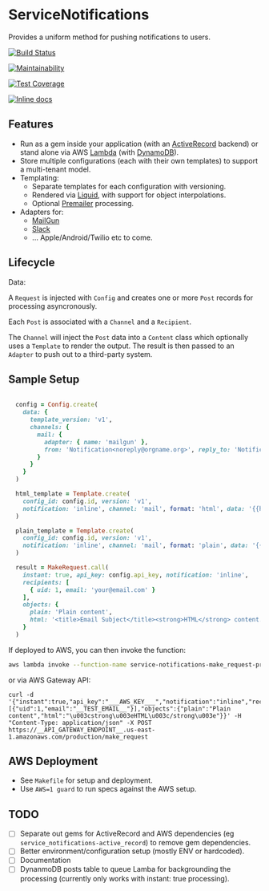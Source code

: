 # ServiceNotifications

Provides a uniform method for pushing notifications to users.

[![Build Status](https://www.travis-ci.com/babelian/service_notifications.svg?branch=master)](https://www.travis-ci.com/babelian/service_notifications)

[![Maintainability](https://api.codeclimate.com/v1/badges/67caebc2fd1519c837ec/maintainability)](https://codeclimate.com/github/babelian/service_notifications/maintainability)

[![Test Coverage](https://api.codeclimate.com/v1/badges/67caebc2fd1519c837ec/test_coverage)](https://codeclimate.com/github/babelian/service_notifications/test_coverage)

[![Inline docs](http://inch-ci.org/github/babelian/service_notifications.svg?branch=master)](http://inch-ci.org/github/babelian/service_notifications)

## Features

* Run as a gem inside your application (with an [ActiveRecord](https://github.com/rails/rails) backend) or stand alone via AWS [Lambda](https://aws.amazon.com/lambda/) (with [DynamoDB](https://aws.amazon.com/dynamodb/)).
* Store multiple configurations (each with their own templates) to support a multi-tenant model.
* Templating:
  * Separate templates for each configuration with versioning.
  * Rendered via [Liquid](http://liquidmarkup.org), with support for object interpolations.
  * Optional [Premailer](https://github.com/premailer/premailer) processing.
* Adapters for:
  * [MailGun](https://mailgun.com)
  * [Slack](https://slack.com)
  * ... Apple/Android/Twilio etc to come.


## Lifecycle

Data:

A `Request` is injected with `Config` and creates one or more `Post` records for processing asyncronously.

Each `Post` is associated with a `Channel` and a `Recipient`.

The `Channel` will inject the `Post` data into a `Content` class which optionally uses a `Template` to render the output. The result is then passed to an `Adapter` to push out to a third-party system.


## Sample Setup

```ruby

  config = Config.create(
    data: {
      template_version: 'v1',
      channels: {
        mail: {
          adapter: { name: 'mailgun' },
          from: 'Notification<noreply@orgname.org>', reply_to: 'Notification<noreply@orgname.org>'
        }
      }
    }
  )

  html_template = Template.create(
    config_id: config.id, version: 'v1',
    notification: 'inline', channel: 'mail', format: 'html', data: '{{html}}'
  )

  plain_template = Template.create(
    config_id: config.id, version: 'v1',
    notification: 'inline', channel: 'mail', format: 'plain', data: '{{plain}}'
  )

  result = MakeRequest.call(
    instant: true, api_key: config.api_key, notification: 'inline',
    recipients: [
      { uid: 1, email: 'your@email.com' }
    ],
    objects: {
      plain: 'Plain content',
      html: '<title>Email Subject</title><strong>HTML</strong> content.'
    }
  )
```

If deployed to AWS, you can then invoke the function:

```bash
aws lambda invoke --function-name service-notifications-make_request-production --payload '{"instant":true,"api_key":"___AWS_KEY___","notification":"inline","recipients":[{"uid":1,"email":"__TEST_EMAIL__"}],"objects":{"plain":"Plain content","html":"\u003cstrong\u003eHTML\u003c/strong\u003e"}}' /dev/stdout
```

or via AWS Gateway API:

```
curl -d '{"instant":true,"api_key":"___AWS_KEY___","notification":"inline","recipients":[{"uid":1,"email":"__TEST_EMAIL__"}],"objects":{"plain":"Plain content","html":"\u003cstrong\u003eHTML\u003c/strong\u003e"}}' -H "Content-Type: application/json" -X POST https://__API_GATEWAY_ENDPOINT__.us-east-1.amazonaws.com/production/make_request
```

## AWS Deployment

* See `Makefile` for setup and deployment.
* Use `AWS=1 guard` to run specs against the AWS setup.

## TODO

- [ ] Separate out gems for ActiveRecord and AWS dependencies (eg `service_notifications-active_record`) to remove gem dependencies.
- [ ] Better environment/configuration setup (mostly ENV or hardcoded).
- [ ] Documentation
- [ ] DynanmoDB posts table to queue Lamba for backgrounding the processing (currently only works with instant: true processing).